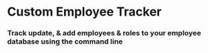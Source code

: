 # Custom Employee Tracker

### Track update, & add employees & roles to your employee database using the command line